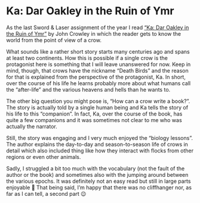 # Ka: Dar Oakley in the Ruin of Ymr

As the last Sword & Laser assignment of the year I read [“Ka: Dar Oakley in the Ruin of Ymr”](https://www.goodreads.com/book/show/34466930) by John Crowley in which the reader gets to know the world from the point of view of a crow. 

What sounds like a rather short story starts many centuries ago and spans at least two continents. How this is possible if a single crow is the protagonist here is something that I will leave unanswered for now. Keep in mind, though, that crows have the nickname “Death Birds” and the reason for that is explained from the perspective of the protagonist, Ka. In short, over the course of his life he learns probably more about what humans call the “after-life” and the various heavens and hells than he wants to.

The other big question you might pose is, “How can a crow write a book?”. The story is actually told by a single human being and Ka tells the story of his life to this “companion”. In fact, Ka, over the course of the book, has quite a few companions and it was sometimes not clear to me who was actually the narrator.

Still, the story was engaging and I very much enjoyed the “biology lessons”. The author explains the day-to-day and season-to-season life of crows in detail which also included thing like how they interact with flocks from other regions or even other animals.

Sadly, I struggled a bit too much with the vocabulary (not the fault of the author or the book) and sometimes also with the jumping around between the various epochs. It was definitely not an easy read but still in large parts enjoyable 🙂 That being said, I’m happy that there was no cliffhanger nor, as far as I can tell, a second part 😉